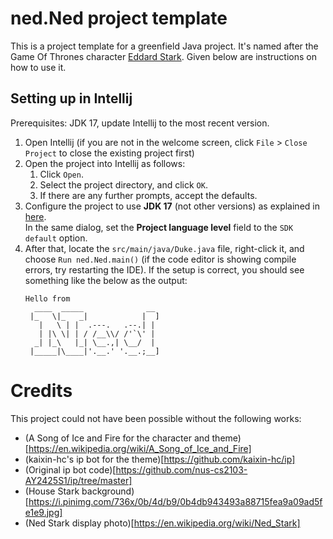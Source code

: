 # ned.Ned project template

This is a project template for a greenfield Java project. It's named after the Game Of Thrones character [Eddard Stark](https://gameofthrones.fandom.com/wiki/Eddard_Stark). Given below are instructions on how to use it.

## Setting up in Intellij

Prerequisites: JDK 17, update Intellij to the most recent version.

1. Open Intellij (if you are not in the welcome screen, click `File` > `Close Project` to close the existing project first)
1. Open the project into Intellij as follows:
   1. Click `Open`.
   1. Select the project directory, and click `OK`.
   1. If there are any further prompts, accept the defaults.
1. Configure the project to use **JDK 17** (not other versions) as explained in [here](https://www.jetbrains.com/help/idea/sdk.html#set-up-jdk).<br>
   In the same dialog, set the **Project language level** field to the `SDK default` option.
3. After that, locate the `src/main/java/Duke.java` file, right-click it, and choose `Run ned.Ned.main()` (if the code editor is showing compile errors, try restarting the IDE). If the setup is correct, you should see something like the below as the output:
   ```
   Hello from
     ____  _____              __  
    |_   \|_   _|            |  ] 
      |   \ | |  .---.   .--.| |  
      | |\ \| | / /__\\/ /'`\' |  
     _| |_\   |_| \__.,| \__/  |  
    |_____|\____|'.__.' '.__.;__]
   ```
# Credits
This project could not have been possible without the following works:
- (A Song of Ice and Fire for the character and theme)[https://en.wikipedia.org/wiki/A_Song_of_Ice_and_Fire]
- (kaixin-hc's ip bot for the theme)[https://github.com/kaixin-hc/ip]
- (Original ip bot code)[https://github.com/nus-cs2103-AY2425S1/ip/tree/master]
- (House Stark background)[https://i.pinimg.com/736x/0b/4d/b9/0b4db943493a88715fea9a09ad5fe1e9.jpg]
- (Ned Stark display photo)[https://en.wikipedia.org/wiki/Ned_Stark]

